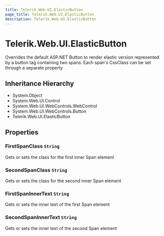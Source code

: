 ```yaml
---
title: Telerik.Web.UI.ElasticButton
page_title: Telerik.Web.UI.ElasticButton
description: Telerik.Web.UI.ElasticButton
---
```


# Telerik.Web.UI.ElasticButton

Overrides the default ASP.NET Button to render elastic version represented by a button tag containing two spans.
            Each span's CssClass can be set through a separate property

## Inheritance Hierarchy

* System.Object
* System.Web.UI.Control
* System.Web.UI.WebControls.WebControl
* System.Web.UI.WebControls.Button
* Telerik.Web.UI.ElasticButton

## Properties

###  FirstSpanClass `String`

Gets or sets the class for the first inner Span element

###  SecondSpanClass `String`

Gets or sets the class for the second inner Span element

###  FirstSpanInnerText `String`

Gets or sets the inner text of the first Span element

###  SecondSpanInnerText `String`

Gets or sets the inner text of the second Span element

